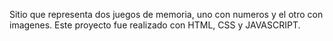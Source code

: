 Sitio que representa dos juegos de memoria, uno con numeros y el otro con imagenes.
Este proyecto fue realizado con HTML, CSS y JAVASCRIPT.
